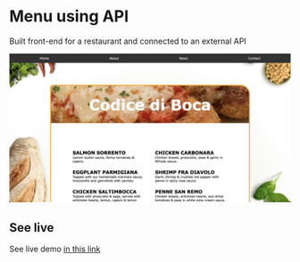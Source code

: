 # Menu using API 

Built front-end for a restaurant and connected to an external API

![screen shot](./assets/readme.png)

## See live

See live demo [in this link](https://milasandovals.github.io/js-codice-boca/)